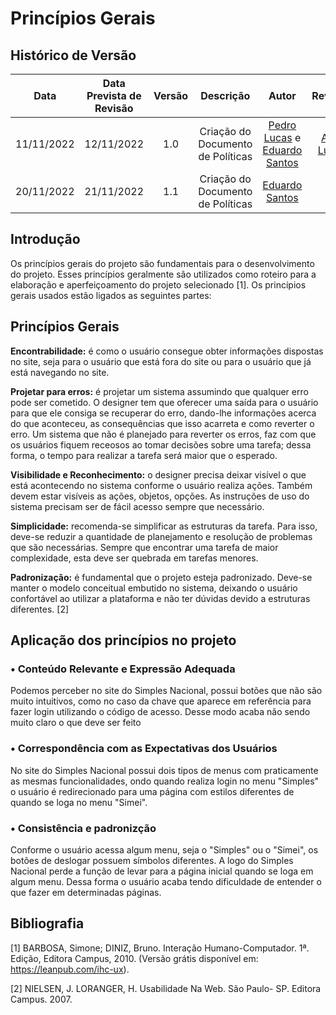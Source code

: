 # Princípios Gerais

## Histórico de Versão
|Data|Data Prevista de Revisão|Versão|Descrição|Autor|Revisor|
| :----------: |:-----------:| :------: | :-----------: | :---------: |:---------: |
|11/11/2022|12/11/2022|1.0|Criação do Documento de Políticas| [Pedro Lucas](https://github.com/PedroLSF) e [Eduardo Santos](https://github.com/edudsan)|[Ana Luiza](https://github.com/AnHoff)|
|20/11/2022|21/11/2022|1.1|Criação do Documento de Políticas|[Eduardo Santos](https://github.com/edudsan)|-|

## Introdução
Os princípios gerais do projeto são fundamentais para o desenvolvimento do projeto. Esses princípios geralmente são utilizados como roteiro para a elaboração e aperfeiçoamento do projeto selecionado [1]. Os princípios gerais usados estão ligados as seguintes partes: 

## Princípios Gerais
**Encontrabilidade:** é como o usuário consegue obter informações dispostas no site, seja para o usuário que está fora do site ou para o usuário que já está navegando no site. 

**Projetar para erros:** é projetar um sistema assumindo que qualquer erro pode ser cometido. O designer tem que oferecer uma saída para o usuário para que ele consiga se recuperar do erro, dando-lhe informações acerca do que aconteceu, as consequências que isso acarreta e como reverter o erro. Um sistema que não é planejado para reverter os erros, faz com que os usuários fiquem receosos ao tomar decisões sobre uma tarefa; dessa forma, o tempo para realizar a tarefa será maior que o esperado. 

**Visibilidade e Reconhecimento:** o designer precisa deixar visível o que está acontecendo no sistema conforme o usuário realiza ações. Também devem estar visíveis as ações, objetos, opções. As instruções de uso do sistema precisam ser de fácil acesso sempre que necessário.

**Simplicidade:** recomenda-se simplificar as estruturas da tarefa. Para isso, deve-se reduzir a quantidade de planejamento e resolução de problemas que são necessárias. Sempre que encontrar uma tarefa de maior complexidade, esta deve ser quebrada em tarefas menores.

**Padronização:** é fundamental que o projeto esteja padronizado. Deve-se manter o modelo conceitual embutido no sistema, deixando o usuário confortável ao utilizar a plataforma e não ter dúvidas devido a estruturas diferentes. [2]

## Aplicação dos princípios no projeto

### • Conteúdo Relevante e Expressão Adequada

Podemos perceber no site do Simples Nacional, possui botões que não são muito intuitivos, como no caso da chave que aparece em referência para fazer login utilizando o código de acesso. Desse modo acaba não sendo muito claro o que deve ser feito

### • Correspondência com as Expectativas dos Usuários

No site do Simples Nacional possui dois tipos de menus com praticamente as mesmas funcionalidades, ondo quando realiza login no menu "Simples" o usuário é redirecionado para uma página com estilos diferentes de quando se loga no menu "Simei".

### • Consistência e padronizção

Conforme o usuário acessa algum menu, seja o "Simples" ou o "Simei", os botões de deslogar possuem símbolos diferentes. A logo do Simples Nacional perde a função de levar para a página inicial quando se loga em algum menu. Dessa forma o usuário acaba tendo dificuldade de entender o que fazer em determinadas páginas.

## Bibliografia

[1] BARBOSA, Simone; DINIZ, Bruno. Interação Humano-Computador. 1ª. Edição, Editora Campus, 2010. (Versão grátis disponível em: https://leanpub.com/ihc-ux). 

[2] NIELSEN, J. LORANGER, H. Usabilidade Na Web. São Paulo- SP. Editora Campus. 2007. 
